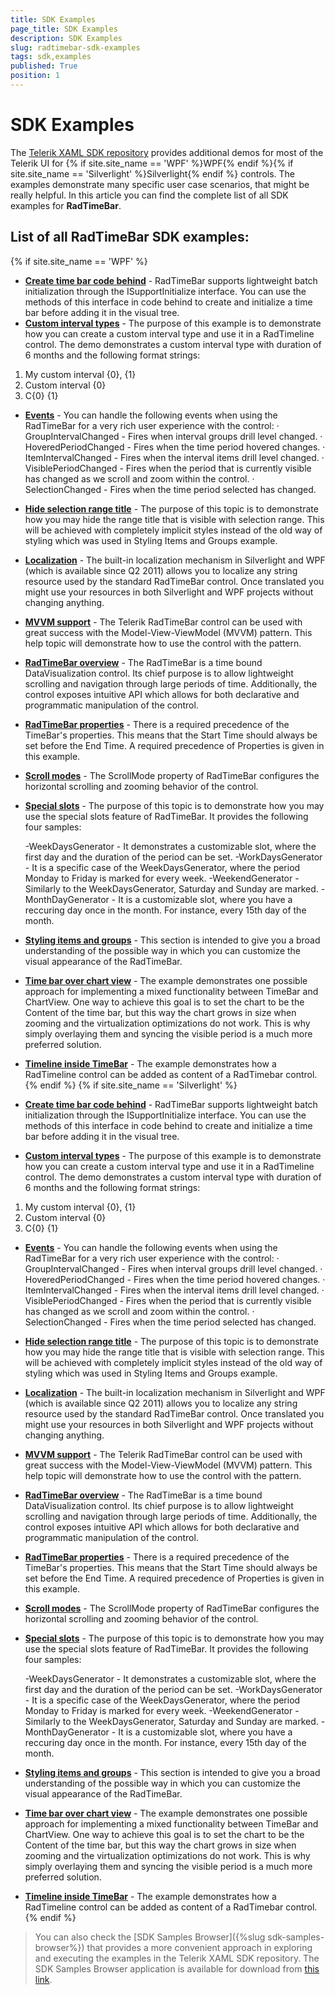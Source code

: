 ```yaml
---
title: SDK Examples
page_title: SDK Examples
description: SDK Examples
slug: radtimebar-sdk-examples
tags: sdk,examples
published: True
position: 1
---
```


# SDK Examples

The [Telerik XAML SDK repository](https://github.com/telerik/xaml-sdk/tree/master/) provides additional demos for most of the Telerik UI for {% if site.site_name == 'WPF' %}WPF{% endif %}{% if site.site_name == 'Silverlight' %}Silverlight{% endif %} controls. The examples demonstrate many specific user case scenarios, that might be really helpful. In this article you can find the complete list of all SDK examples for __RadTimeBar__.

## List of all RadTimeBar SDK examples:

{% if site.site_name == 'WPF' %}

* __[Create time bar code behind](https://github.com/telerik/xaml-sdk/tree/master/TimeBar/WPF/CreateTimeBarCodeBehind)__ - RadTimeBar supports lightweight batch initialization through the ISupportInitialize interface. You can use the methods of this interface in code behind to create and initialize a time bar before adding it in the visual tree. 
* __[Custom interval types](https://github.com/telerik/xaml-sdk/tree/master/TimeBar/WPF/CustomIntervalTypes)__ - The purpose of this example is to demonstrate how you can create a custom interval type and use it in a RadTimeline control. The demo demonstrates a custom interval type with duration of 6 months and the following format strings:

1. My custom interval {0}, {1}
2. Custom interval {0}
3. C{0} {1}
* __[Events](https://github.com/telerik/xaml-sdk/tree/master/TimeBar/WPF/Events)__ - You can handle the following events when using the RadTimeBar for a very rich user experience with the control: · GroupIntervalChanged - Fires when interval groups drill level changed. · HoveredPeriodChanged - Fires when the time period hovered changes. · ItemIntervalChanged - Fires when the interval items drill level changed. · VisiblePeriodChanged - Fires when the period that is currently visible has changed as we scroll and zoom within the control. · SelectionChanged - Fires when the time period selected has changed.
* __[Hide selection range title](https://github.com/telerik/xaml-sdk/tree/master/TimeBar/WPF/HideSelectionRangeTitle)__ - The purpose of this topic is to demonstrate how you may hide the range title that is visible with selection range. This will be achieved with completely implicit styles instead of the old way of styling which was used in Styling Items and Groups example.
* __[Localization](https://github.com/telerik/xaml-sdk/tree/master/TimeBar/WPF/Localization)__ - The built-in localization mechanism in Silverlight and WPF (which is available since Q2 2011) allows you to localize any string resource used by the standard RadTimeBar control. Once translated you might use your resources in both Silverlight and WPF projects without changing anything.
* __[MVVM support](https://github.com/telerik/xaml-sdk/tree/master/TimeBar/WPF/MvvmSupport)__ - 
The Telerik RadTimeBar control can be used with great success with the Model-View-ViewModel (MVVM) pattern. This help topic will demonstrate how to use the control with the pattern.
* __[RadTimeBar overview](https://github.com/telerik/xaml-sdk/tree/master/TimeBar/WPF/RadTimeBarOverview)__ - 
The RadTimeBar is a time bound DataVisualization control. Its chief purpose is to allow lightweight scrolling and navigation through large periods of time. Additionally, the control exposes intuitive API which allows for both declarative and programmatic manipulation of the control.
* __[RadTimeBar properties](https://github.com/telerik/xaml-sdk/tree/master/TimeBar/WPF/RadTimeBarProperties)__ - 
There is a required precedence of the TimeBar's properties. This means that the Start Time should always be set before the End Time. A required precedence of Properties is given in this example.
* __[Scroll modes](https://github.com/telerik/xaml-sdk/tree/master/TimeBar/WPF/ScrollModes)__ - The ScrollMode property of RadTimeBar configures the horizontal scrolling and zooming behavior of the control. 
* __[Special slots](https://github.com/telerik/xaml-sdk/tree/master/TimeBar/WPF/SpecialSlots)__ - The purpose of this topic is to demonstrate how you may use the special slots feature of RadTimeBar. It provides the following four samples:
	
	-WeekDaysGenerator - It demonstrates a customizable slot, where the first day and the duration of the period can be set.
	-WorkDaysGenerator - It is a specific case of the WeekDaysGenerator, where the period Monday to Friday is marked for every week.
	-WeekendGenerator - Similarly to the WeekDaysGenerator, Saturday and Sunday are marked.
	-MonthDayGenerator - It is a customizable slot, where you have a reccuring day once in the month. For instance, every 15th day of the month.
* __[Styling items and groups](https://github.com/telerik/xaml-sdk/tree/master/TimeBar/WPF/StylingItemsAndGroups)__ - This section is intended to give you a broad understanding of the possible way in which you can customize the visual appearance of the RadTimeBar. 
* __[Time bar over chart view](https://github.com/telerik/xaml-sdk/tree/master/TimeBar/WPF/TimeBarOverChartView)__ - The example demonstrates one possible approach for implementing a mixed functionality between TimeBar and ChartView. One way to achieve this goal is to set the chart to be the Content of the time bar, but this way the chart grows in size when zooming and the virtualization optimizations do not work.
This is why simply overlaying them and syncing the visible period is a much more preferred solution.
* __[Timeline inside TimeBar](https://github.com/telerik/xaml-sdk/tree/master/TimeBar/WPF/TimelineInsideTimeBar)__ - 
The example demonstrates how a RadTimeline control can be added as content of a RadTimebar control.
{% endif %}
{% if site.site_name == 'Silverlight' %}
* __[Create time bar code behind](https://github.com/telerik/xaml-sdk/tree/master/TimeBar/SL/CreateTimeBarCodeBehind)__ - RadTimeBar supports lightweight batch initialization through the ISupportInitialize interface. You can use the methods of this interface in code behind to create and initialize a time bar before adding it in the visual tree. 
* __[Custom interval types](https://github.com/telerik/xaml-sdk/tree/master/TimeBar/SL/CustomIntervalTypes)__ - The purpose of this example is to demonstrate how you can create a custom interval type and use it in a RadTimeline control. The demo demonstrates a custom interval type with duration of 6 months and the following format strings:

1. My custom interval {0}, {1}
2. Custom interval {0}
3. C{0} {1}
* __[Events](https://github.com/telerik/xaml-sdk/tree/master/TimeBar/SL/Events)__ - You can handle the following events when using the RadTimeBar for a very rich user experience with the control: · GroupIntervalChanged - Fires when interval groups drill level changed. · HoveredPeriodChanged - Fires when the time period hovered changes. · ItemIntervalChanged - Fires when the interval items drill level changed. · VisiblePeriodChanged - Fires when the period that is currently visible has changed as we scroll and zoom within the control. · SelectionChanged - Fires when the time period selected has changed.
* __[Hide selection range title](https://github.com/telerik/xaml-sdk/tree/master/TimeBar/SL/HideSelectionRangeTitle)__ - The purpose of this topic is to demonstrate how you may hide the range title that is visible with selection range. This will be achieved with completely implicit styles instead of the old way of styling which was used in Styling Items and Groups example.
* __[Localization](https://github.com/telerik/xaml-sdk/tree/master/TimeBar/SL/Localization)__ - The built-in localization mechanism in Silverlight and WPF (which is available since Q2 2011) allows you to localize any string resource used by the standard RadTimeBar control. Once translated you might use your resources in both Silverlight and WPF projects without changing anything.
* __[MVVM support](https://github.com/telerik/xaml-sdk/tree/master/TimeBar/SL/MvvmSupport)__ - 
The Telerik RadTimeBar control can be used with great success with the Model-View-ViewModel (MVVM) pattern. This help topic will demonstrate how to use the control with the pattern.
* __[RadTimeBar overview](https://github.com/telerik/xaml-sdk/tree/master/TimeBar/SL/RadTimeBarOverview)__ - 
The RadTimeBar is a time bound DataVisualization control. Its chief purpose is to allow lightweight scrolling and navigation through large periods of time. Additionally, the control exposes intuitive API which allows for both declarative and programmatic manipulation of the control.
* __[RadTimeBar properties](https://github.com/telerik/xaml-sdk/tree/master/TimeBar/SL/RadTimeBarProperties)__ - 
There is a required precedence of the TimeBar's properties. This means that the Start Time should always be set before the End Time. A required precedence of Properties is given in this example.
* __[Scroll modes](https://github.com/telerik/xaml-sdk/tree/master/TimeBar/SL/ScrollModes)__ - The ScrollMode property of RadTimeBar configures the horizontal scrolling and zooming behavior of the control. 
* __[Special slots](https://github.com/telerik/xaml-sdk/tree/master/TimeBar/SL/SpecialSlots)__ - The purpose of this topic is to demonstrate how you may use the special slots feature of RadTimeBar. It provides the following four samples:
	
	-WeekDaysGenerator - It demonstrates a customizable slot, where the first day and the duration of the period can be set.
	-WorkDaysGenerator - It is a specific case of the WeekDaysGenerator, where the period Monday to Friday is marked for every week.
	-WeekendGenerator - Similarly to the WeekDaysGenerator, Saturday and Sunday are marked.
	-MonthDayGenerator - It is a customizable slot, where you have a reccuring day once in the month. For instance, every 15th day of the month.
* __[Styling items and groups](https://github.com/telerik/xaml-sdk/tree/master/TimeBar/SL/StylingItemsAndGroups)__ - This section is intended to give you a broad understanding of the possible way in which you can customize the visual appearance of the RadTimeBar. 
* __[Time bar over chart view](https://github.com/telerik/xaml-sdk/tree/master/TimeBar/SL/TimeBarOverChartView)__ - The example demonstrates one possible approach for implementing a mixed functionality between TimeBar and ChartView. One way to achieve this goal is to set the chart to be the Content of the time bar, but this way the chart grows in size when zooming and the virtualization optimizations do not work.
This is why simply overlaying them and syncing the visible period is a much more preferred solution.
* __[Timeline inside TimeBar](https://github.com/telerik/xaml-sdk/tree/master/TimeBar/SL/TimelineInsideTimeBar)__ - 
The example demonstrates how a RadTimeline control can be added as content of a RadTimebar control.
{% endif %}

>You can also check the [SDK Samples Browser]({%slug sdk-samples-browser%}) that provides a more convenient approach in exploring and executing the examples in the Telerik XAML SDK repository. The SDK Samples Browser application is available for download from [this link](http://demos.telerik.com/xaml-sdkbrowser/).